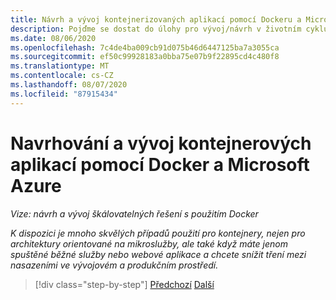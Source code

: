 ```yaml
---
title: Návrh a vývoj kontejnerizovaných aplikací pomocí Dockeru a Microsoft Azure
description: Pojďme se dostat do úlohy pro vývoj/návrh v životním cyklu aplikací Docker.
ms.date: 08/06/2020
ms.openlocfilehash: 7c4de4ba009cb91d075b46d6447125ba7a3055ca
ms.sourcegitcommit: ef50c99928183a0bba75e07b9f22895cd4c480f8
ms.translationtype: MT
ms.contentlocale: cs-CZ
ms.lasthandoff: 08/07/2020
ms.locfileid: "87915434"
---
```

# <a name="designing-and-developing-containerized-apps-using-docker-and-microsoft-azure"></a>Navrhování a vývoj kontejnerových aplikací pomocí Docker a Microsoft Azure

*Vize: návrh a vývoj škálovatelných řešení s použitím Docker*

*K dispozici je mnoho skvělých případů použití pro kontejnery, nejen pro architektury orientované na mikroslužby, ale také když máte jenom spuštěné běžné služby nebo webové aplikace a chcete snížit tření mezi nasazeními ve vývojovém a produkčním prostředí.*

>[!div class="step-by-step"]
>[Předchozí](../Microsoft-platform-tools-containerized-apps/index.md) 
> [Další](design-docker-applications.md)

